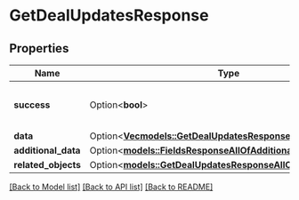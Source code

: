 # GetDealUpdatesResponse

## Properties

Name | Type | Description | Notes
------------ | ------------- | ------------- | -------------
**success** | Option<**bool**> | If the response is successful or not | [optional]
**data** | Option<[**Vec<models::GetDealUpdatesResponseAllOfDataInner>**](GetDealUpdatesResponse_allOf_data_inner.md)> |  | [optional]
**additional_data** | Option<[**models::FieldsResponseAllOfAdditionalData**](FieldsResponse_allOf_additional_data.md)> |  | [optional]
**related_objects** | Option<[**models::GetDealUpdatesResponseAllOfRelatedObjects**](GetDealUpdatesResponse_allOf_related_objects.md)> |  | [optional]

[[Back to Model list]](../README.md#documentation-for-models) [[Back to API list]](../README.md#documentation-for-api-endpoints) [[Back to README]](../README.md)


